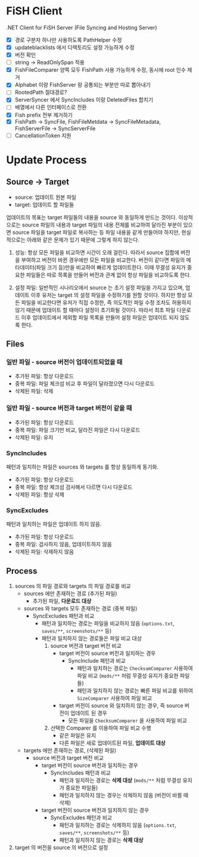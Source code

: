 # FiSH Client

.NET Client for FiSH Server (File Syncing and Hosting Server)

- [x] 경로 구분자 하나만 사용하도록 PathHelper 수정
- [x] updateblacklists 에서 디렉토리도 설정 가능하게 수정
- [x] 버전 확인
- [ ] string -> ReadOnlySpan<char> 적용
- [x] FishFileComparer 양쪽 모두 FishPath 사용 가능하게 수정, 동시에 root 인수 제거 
- [x] Alphabet 이랑 FishServer 랑 공통되는 부분만 따로 뽑아내기
- [ ] RootedPath 절대경로?
- [x] ServerSyncer 에서 SyncIncludes 이랑 DeletedFiles 합치기
- [ ] 배열에서 다른 인터페이스로 전환 
- [x] Fish prefix 전부 제거하기 
- [x] FishPath -> SyncFile, FishFileMetdata -> SyncFileMetadata, FishServerFile -> SyncServerFile
- [ ] CancellationToken 지원 

# Update Process

## Source -> Target

- source: 업데이트 원본 파일
- target: 업데이트 할 파일들

업데이트의 목표는 target 파일들의 내용을 source 와 동일하게 만드는 것이다. 이상적으로는 source 파일의 내용과 target 파일의 내용 전체를 비교하여 달라진 부분이 있으면 source 파일을 target 파일로 복사하는 등 파일 내용을 같게 만들어야 하지만, 현실적으로는 아래와 같은 문제가 있기 때문에 그렇게 하지 않는다. 

1. 성능: 항상 모든 파일을 비교하면 시간이 오래 걸린다. 따라서 source 집합에 버전을 부여하고 버전이 바뀐 경우에만 모든 파일을 비교한다. 버전이 같다면 파일의 메타데이터(파일 크기 등)만을 비교하여 빠르게 업데이트한다. 이때 무결성 유지가 중요한 파일들은 따로 목록을 만들어 버전과 관계 없이 항상 파일을 비교하도록 한다. 

2. 설정 파일: 일반적인 시나리오에서 source 는 초기 설정 파일을 가지고 있으며, 업데이트 이후 유저는 target 의 설정 파일을 수정하기를 원할 것이다. 하지만 항상 모든 파일을 비교한다면 유저가 직접 수정한, 즉 의도적인 파일 수정 조차도 허용하지 않기 때문에 업데이트 할 때마다 설정이 초기화될 것이다. 따라서 최초 파일 다운로드 이후 업데이트에서 제외할 파일 목록을 만들어 설정 파일은 업데이트 되지 않도록 한다.

## Files

### 일반 파일 - source 버전이 업데이트되었을 때

- 추가된 파일: 항상 다운로드
- 중복 파일: 파일 체크섬 비교 후 파일이 달라졌으면 다시 다운로드
- 삭제된 파일: 삭제

### 일반 파일 - source 버전과 target 버전이 같을 때

- 추가된 파일: 항상 다운로드
- 중복 파일: 파일 크기만 비교, 달라진 파일은 다시 다운로드
- 삭제된 파일: 유지

### SyncIncludes

패턴과 일치하는 파일은 sources 와 targets 를 항상 동일하게 동기화. 

- 추가된 파일: 항상 다운로드
- 중복 파일: 항상 체크섬 검사해서 다르면 다시 다운로드
- 삭제된 파일: 항상 삭제

### SyncExcludes

패턴과 일치하는 파일은 업데이트 하지 않음.

- 추가된 파일: 항상 다운로드
- 중복 파일: 검사하지 않음, 업데이트하지 않음
- 삭제된 파일: 삭제하지 않음

## Process

1. sources 의 파일 경로와 targets 의 파일 경로를 비교
    - sources 에만 존재하는 경로 (추가된 파일)
        - 추가된 파일, **다운로드 대상**
    - sources 와 targets 모두 존재하는 경로 (중복 파일)
        - SyncExcludes 패턴과 비교
            - 패턴과 일치하는 경로는 파일을 비교하지 않음 (`options.txt`, `saves/**`, `screenshots/**` 등)
            - 패턴과 일치하지 않는 경로들은 파일 비교 대상
                1. source 버전과 target 버전 비교
                    - target 버전이 source 버전과 일치하는 경우
                        - SyncInclude 패턴과 비교
                            - 패턴과 일치하는 경로는 `ChecksumComparer` 사용하여 파일 비교 (`mods/**` 처럼 무결성 유지가 중요한 파일들)
                            - 패턴과 일치하지 않는 경로는 빠른 파일 비교를 위하여 `SizeComparer` 사용하여 파일 비교
                    - target 버전이 source 와 일치하지 않는 경우, 즉 source 버전이 업데이트 된 경우
                        - 모든 파일을 `ChecksumComparer` 을 사용하여 파일 비교
                2. 선택한 Comparer 를 이용하여 파일 비교 수행
                    - 같은 파일은 유지
                    - 다른 파일은 새로 업데이트된 파일, **업데이트 대상**
    - targets 에만 존재하는 경로, (삭제된 파일)
        - source 버전과 target 버전 비교
            - target 버전이 source 버전과 일치하는 경우
                - SyncIncludes 패턴과 비교
                    - 패턴과 일치하는 경로는 **삭제 대상** (`mods/**` 처럼 무결성 유지가 중요한 파일들)
                    - 패턴과 일치하지 않는 경우는 삭제하지 않음 (버전이 바뀔 때 삭제)
            - target 버전이 source 버전과 일치하지 않는 경우
                - SyncExcludes 패턴과 비교
                    - 패턴과 일치하는 경로는 삭제하지 않음 (`options.txt`, `saves/**`, `screenshots/**` 등)
                    - 패턴과 일치하지 않는 경로는 **삭제 대상**
2. target 의 버전을 source 의 버전으로 설정
